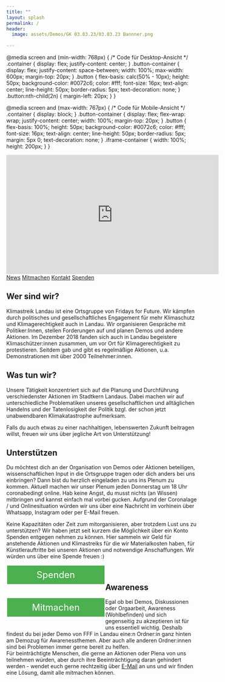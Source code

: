 ```yaml
---
title: ""
layout: splash
permalink: /
header:
  image: assets/Demos/GK 03.03.23/03.03.23 Bannner.png
  
---
```

@media screen and (min-width: 768px) {
  /* Code für Desktop-Ansicht */
  .container {
    display: flex;
    justify-content: center;
  }
  .button-container {
    display: flex;
    justify-content: space-between;
    width: 100%;
    max-width: 600px;
    margin-top: 20px;
  }
  .button {
    flex-basis: calc(50% - 10px);
    height: 50px;
    background-color: #0072c6;
    color: #fff;
    font-size: 16px;
    text-align: center;
    line-height: 50px;
    border-radius: 5px;
    text-decoration: none;
  }
  .button:nth-child(2n) {
    margin-left: 20px;
  }
}

@media screen and (max-width: 767px) {
  /* Code für Mobile-Ansicht */
  .container {
    display: block;
  }
  .button-container {
    display: flex;
    flex-wrap: wrap;
    justify-content: center;
    width: 100%;
    margin-top: 20px;
  }
  .button {
    flex-basis: 100%;
    height: 50px;
    background-color: #0072c6;
    color: #fff;
    font-size: 16px;
    text-align: center;
    line-height: 50px;
    border-radius: 5px;
    margin: 5px 0;
    text-decoration: none;
  }
  .iframe-container {
    width: 100%;
    height: 200px;
  }
}

<div class="video-container">
  <iframe width="560" height="315" src="https://www.youtube.com/embed/PiIOucdBwuI" title="YouTube video player" frameborder="0" allow="accelerometer; autoplay; clipboard-write; encrypted-media; gyroscope; picture-in-picture" allowfullscreen></iframe>
</div>
<div class="button-container">
  <a class="button" href="https://fridaysforfuture-landau.de/news" target="">News</a>
  <a class="button" href="https://fridaysforfuture-landau.de/mitmachen" target="">Mitmachen</a>
  <a class="button" href="https://fridaysforfuture-landau.de/kontakt" target="">Kontakt</a>
  <a class="button" href="https://opencollective.com/klimastreik-landau" target="">Spenden</a>
</div>

<h2>Wer sind wir?</h2>

Klimastreik Landau ist eine Ortsgruppe von Fridays for Future. Wir kämpfen durch politisches und gesellschaftliches Engagement für mehr Klimaschutz und Klimagerechtigkeit auch in Landau. Wir organisieren Gespräche mit Politiker:Innen, stellen Forderungen auf und planen Demos und andere Aktionen.
Im Dezember 2018 fanden sich auch in Landau begeistere Klimaschützer:innen zusammen, um vor Ort für Klimagerechtigkeit zu protestieren. Seitdem gab und gibt es regelmäßige Aktionen, u.a. Demonstrationen mit über 2000 Teilnehmer:innen.

<h2>Was tun wir?</h2>

Unsere Tätigkeit konzentriert sich auf die Planung und Durchführung verschiedenster Aktionen im Stadtkern Landaus. Dabei machen wir auf unterschiedliche Problematiken unseres gesellschaftlichen und alltäglichen Handelns und der Tatenlosigkeit der Politik bzgl. der schon jetzt unabwendbaren Klimakatastrophe aufmerksam.

Falls du auch etwas zu einer nachhaltigen, lebenswerten Zukunft beitragen willst, freuen wir uns über jegliche Art von Unterstützung!

<p> </p>  
  
<h2>Unterstützen</h2>  
Du möchtest dich an der Organisation von Demos oder Aktionen beteiligen, wissenschaftlichen Input in die Ortsgruppe tragen oder dich anders bei uns einbringen? Dann bist du herzlich eingeladen zu uns ins Plenum zu kommen. Aktuell machen wir unser Plenum jeden Donnerstag um 18 Uhr coronabedingt online. Hab keine Angst, du musst nichts (an Wissen) mitbringen und kannst einfach mal vorbei gucken. Aufgrund der Coronalage / und Onlinesituation würden wir uns über eine Nachricht im vorhinein über Whatsapp, Instagram oder per E-Mail freuen.  

<p> </p>

Keine Kapazitäten oder Zeit zum mitorganisieren, aber trotzdem Lust uns zu unterstützen? Wir haben jetzt seit kurzem die Möglichkeit über ein Konto Spenden entgegen nehmen zu können. Hier sammeln wir Geld für anstehende Aktionen und Klimastreiks für die wir Materialkosten haben, für Künstlerauftritte bei unseren Aktionen und notwendige Anschaffungen. Wir würden uns über eine Spende freuen :) <br>  

<p> </p>

<style>
.button5 {
  border: none;
  color: white;
  padding: 10px 10px;
  text-align: center;
  text-decoration: none;
  display: inline-block;
  font-size: 24px;
  margin: 2px 2px 35px;
  float: left !important;
  cursor: pointer;
  width: 47%;
}

.button5 {background-color: #4CAF50;} /* Green */

</style>  
  
<a class="button5" href="https://opencollective.com/klimastreik-landau"
       target="" style="color: white" >Spenden</a>
       

<style>
.button6 {
  border: none;
  color: white;
  padding: 10px 10px;
  text-align: center;
  text-decoration: none;
  display: inline-block;
  font-size: 24px;
  margin: 2px 2px 35px;
  float: left !important;
  cursor: pointer;
  width: 47%;
}

.button6 {background-color: #4CAF50;} /* Green */

</style>  
  
<a class="button6" href="https://fridaysforfuture-landau.de/mitmachen"
       target="" style="color: white" >Mitmachen</a> <br>

<p> </p>  
<p> </p>
<p> </p>
<p> </p>
<p> </p>
<p> </p>
<p> </p>
   
<h2> Awareness </h2>
Egal ob bei Demos, Diskussionen oder Orgaarbeit, Awareness (Wohlbefinden) und sich gegenseitig zu akzeptieren ist für uns essentiell wichtig. Deshalb findest du bei jeder Demo von FFF in Landau eine:n Ordner:in ganz hinten am Demozug für Awarenessthemen. Aber auch alle anderen Ordner:innen sind bei Problemen immer gerne bereit zu helfen. <br>
  Für beinträchtigte Menschen, die gerne an Aktionen oder Plena von uns teilnehmen würden, aber durch ihre Beeinträchtigung daran gehindert werden - wendet euch gerne rechtzeitig über <a href="mailto:klimastreik-landau@gmx.de" target="_blank" >E-Mail</a> an uns und wir finden eine Lösung, damit alle mitmachen können. 
  
  

